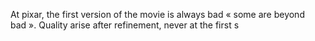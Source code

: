 At pixar, the first version of the movie is always bad « some are beyond bad ». 
Quality arise after refinement, never at the first s